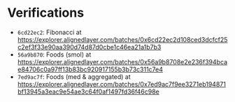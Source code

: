 # Verifications

- `6cd22ec2`: Fibonacci at <https://explorer.alignedlayer.com/batches/0x6cd22ec2d108ced3dcfcf25c2ef3f33e90aa390d74d87d0cbe1c46ea21a1b7b3>
- `56a9b870`: Foods (smol) at <https://explorer.alignedlayer.com/batches/0x56a9b8708e2e236f394bcae84706c0a97ff13b83bc920917155b3b73c311c7e4>
- `7ed9ac7f`: Foods (med & aggregated) at <https://explorer.alignedlayer.com/batches/0x7ed9ac7f9ee3271eb194871bf13945a3eac9e54ae3c64f0af1497fd36f46c98e>
